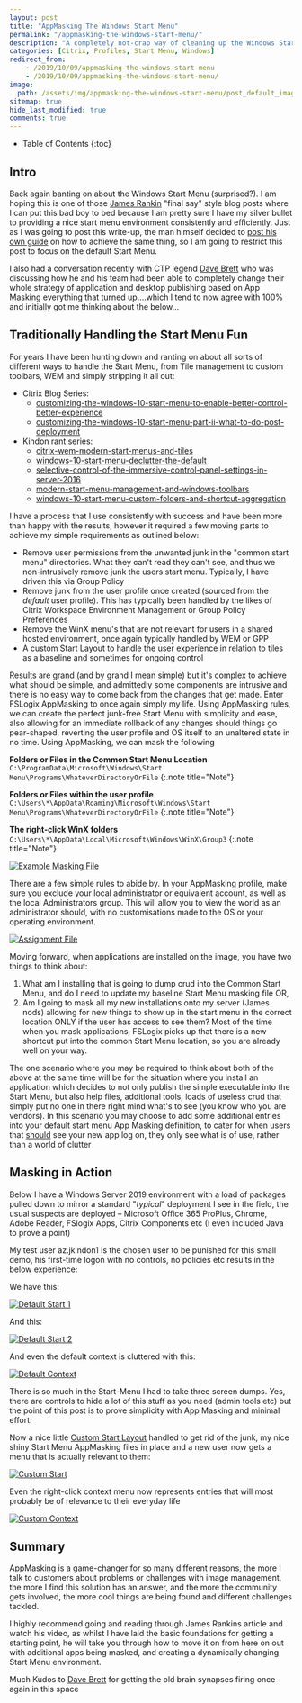 ```yaml
---
layout: post
title: "AppMasking The Windows Start Menu"
permalink: "/appmasking-the-windows-start-menu/"
description: "A completely not-crap way of cleaning up the Windows Start Menu - without breaking stuff"
categories: [Citrix, Profiles, Start Menu, Windows]
redirect_from: 
    - /2019/10/09/appmasking-the-windows-start-menu
    - /2019/10/09/appmasking-the-windows-start-menu/
image:
  path: /assets/img/appmasking-the-windows-start-menu/post_default_image.jpg
sitemap: true
hide_last_modified: true
comments: true
---
```


<!--excerpt-->

-  Table of Contents
{:toc}

## Intro

Back again banting on about the Windows Start Menu (surprised?). I am hoping this is one of those [James Rankin](https://james-rankin.com/) "final say" style blog posts where I can put this bad boy to bed because I am pretty sure I have my silver bullet to providing a nice start menu environment consistently and efficiently. Just as I was going to post this write-up, the man himself decided to [post his own guide](https://james-rankin.com/videos/dynamic-start-menu-on-server-2016-2019-and-windows-10/) on how to achieve the same thing, so I am going to restrict this post to focus on the default Start Menu.

I also had a conversation recently with CTP legend [Dave Brett](https://twitter.com/dbretty) who was discussing how he and his team had been able to completely change their whole strategy of application and desktop publishing based on App Masking everything that turned up….which I tend to now agree with 100% and initially got me thinking about the below…

## Traditionally Handling the Start Menu Fun

For years I have been hunting down and ranting on about all sorts of different ways to handle the Start Menu, from Tile management to custom toolbars, WEM and simply stripping it all out:

-  Citrix Blog Series:
    -  [customizing-the-windows-10-start-menu-to-enable-better-control-better-experience](https://www.citrix.com/blogs/2018/04/10/customizing-the-windows-10-start-menu-to-enable-better-control-better-experience/)
    -  [customizing-the-windows-10-start-menu-part-ii-what-to-do-post-deployment](https://www.citrix.com/blogs/2018/05/30/customizing-the-windows-10-start-menu-part-ii-what-to-do-post-deployment/)
-  Kindon rant series:
    -  [citrix-wem-modern-start-menus-and-tiles](https://jkindon.com/2017/10/13/citrix-wem-modern-start-menus-and-tiles/)
    -  [windows-10-start-menu-declutter-the-default](https://jkindon.com/2018/03/20/windows-10-start-menu-declutter-the-default/)
    -  [selective-control-of-the-immersive-control-panel-settings-in-server-2016](https://jkindon.com/2018/09/29/selective-control-of-the-immersive-control-panel-settings-in-server-2016/)
    -  [modern-start-menu-management-and-windows-toolbars](https://jkindon.com/2019/01/29/modern-start-menu-management-and-windows-toolbars/)
    -  [windows-10-start-menu-custom-folders-and-shortcut-aggregation](https://jkindon.com/2019/02/06/windows-10-start-menu-custom-folders-and-shortcut-aggregation/)

I have a process that I use consistently with success and have been more than happy with the results, however it required a few moving parts to achieve my simple requirements as outlined below:

-  Remove user permissions from the unwanted junk in the "common start menu" directories. What they can't read they can't see, and thus we non-intrusively remove junk the users start menu. Typically, I have driven this via Group Policy
-  Remove junk from the user profile once created (sourced from the *default* user profile). This has typically been handled by the likes of Citrix Workspace Environment Management or Group Policy Preferences
-  Remove the WinX menu's that are not relevant for users in a shared hosted environment, once again typically handled by WEM or GPP
-  A custom Start Layout to handle the user experience in relation to tiles as a baseline and sometimes for ongoing control

Results are grand (and by grand I mean simple) but it's complex to achieve what should be simple, and admittedly some components are intrusive and there is no easy way to come back from the changes that get made. Enter FSLogix AppMasking to once again simply my life. Using AppMasking rules, we can create the perfect junk-free Start Menu with simplicity and ease, also allowing for an immediate rollback of any changes should things go pear-shaped, reverting the user profile and OS itself to an unaltered state in no time. Using AppMasking, we can mask the following

**Folders or Files in the Common Start Menu Location** `C:\ProgramData\Microsoft\Windows\Start Menu\Programs\WhateverDirectoryOrFile`
{:.note title="Note"}

**Folders or Files within the user profile** `C:\Users\*\AppData\Roaming\Microsoft\Windows\Start Menu\Programs\WhateverDirectoryOrFile`
{:.note title="Note"}

**The right-click WinX folders** `C:\Users\*\AppData\Local\Microsoft\Windows\WinX\Group3`
{:.note title="Note"}

[![Example Masking File]({{site.baseurl}}/assets/img/appmasking-the-windows-start-menu/AppMaskProfile.png)]({{site.baseurl}}/assets/img/appmasking-the-windows-start-menu/AppMaskProfile.png)

There are a few simple rules to abide by. In your AppMasking profile, make sure you exclude your local administrator or equivalent account, as well as the local Administrators group. This will allow you to view the world as an administrator should, with no customisations made to the OS or your operating environment.

[![Assignment File]({{site.baseurl}}/assets/img/appmasking-the-windows-start-menu/AppMaskAssignments.png)]({{site.baseurl}}/assets/img/appmasking-the-windows-start-menu/AppMaskAssignments.png)

Moving forward, when applications are installed on the image, you have two things to think about:

1.  What am I installing that is going to dump crud into the Common Start Menu, and do I need to update my baseline Start Menu masking file OR,
2.  Am I going to mask all my new installations onto my server (James nods) allowing for new things to show up in the start menu in the correct location ONLY if the user has access to see them? Most of the time when you mask applications, FSLogix picks up that there is a new shortcut put into the common Start Menu location, so you are already well on your way.

The one scenario where you may be required to think about both of the above at the same time will be for the situation where you install an application which decides to not only publish the simple executable into the Start Menu, but also help files, additional tools, loads of useless crud that simply put no one in there right mind what's to see (you know who you are vendors). In this scenario you may choose to add some additional entries into your default start menu App Masking definition, to cater for when users that <u>should</u> see your new app log on, they only see what is of use, rather than a world of clutter

## Masking in Action

Below I have a Windows Server 2019 environment with a load of packages pulled down to mirror a standard "*typical*" deployment I see in the field, the usual suspects are deployed – Microsoft Office 365 ProPlus, Chrome, Adobe Reader, FSlogix Apps, Citrix Components etc (I even included Java to prove a point)

My test user az.jkindon1 is the chosen user to be punished for this small demo, his first-time logon with no controls, no policies etc results in the below experience:
  
We have this:

[![Default Start 1]({{site.baseurl}}/assets/img/appmasking-the-windows-start-menu/DefaultStart1.png)]({{site.baseurl}}/assets/img/appmasking-the-windows-start-menu/DefaultStart1.png)

And this:

[![Default Start 2]({{site.baseurl}}/assets/img/appmasking-the-windows-start-menu/DefaultStart2.png)]({{site.baseurl}}/assets/img/appmasking-the-windows-start-menu/DefaultStart2.png)

And even the default context is cluttered with this:

[![Default Context]({{site.baseurl}}/assets/img/appmasking-the-windows-start-menu/DefaultContext.png)]({{site.baseurl}}/assets/img/appmasking-the-windows-start-menu/DefaultContext.png)

There is so much in the Start-Menu I had to take three screen dumps. Yes, there are controls to hide a lot of this stuff as you need (admin tools etc) but the point of this post is to prove simplicity with App Masking and minimal effort.

Now a nice little [Custom Start Layout](https://docs.microsoft.com/en-us/windows/configuration/customize-and-export-start-layout) handled to get rid of the junk, my nice shiny Start Menu AppMasking files in place and a new user now gets a menu that is actually relevant to them:

[![Custom Start]({{site.baseurl}}/assets/img/appmasking-the-windows-start-menu/CustomStart.png)]({{site.baseurl}}/assets/img/appmasking-the-windows-start-menu/CustomStart.png)

Even the right-click context menu now represents entries that will most probably be of relevance to their everyday life

[![Custom Context]({{site.baseurl}}/assets/img/appmasking-the-windows-start-menu/CustomContext.png)]({{site.baseurl}}/assets/img/appmasking-the-windows-start-menu/CustomContext.png)

## Summary

AppMasking is a game-changer for so many different reasons, the more I talk to customers about problems or challenges with image management, the more I find this solution has an answer, and the more the community gets involved, the more cool things are being found and different challenges tackled.

I highly recommend going and reading through James Rankins article and watch his video, as whilst I have laid the basic foundations for getting a starting point, he will take you through how to move it on from here on out with additional apps being masked, and creating a dynamically changing Start Menu environment.

Much Kudos to [Dave Brett](https://twitter.com/dbretty) for getting the old brain synapses firing once again in this space
